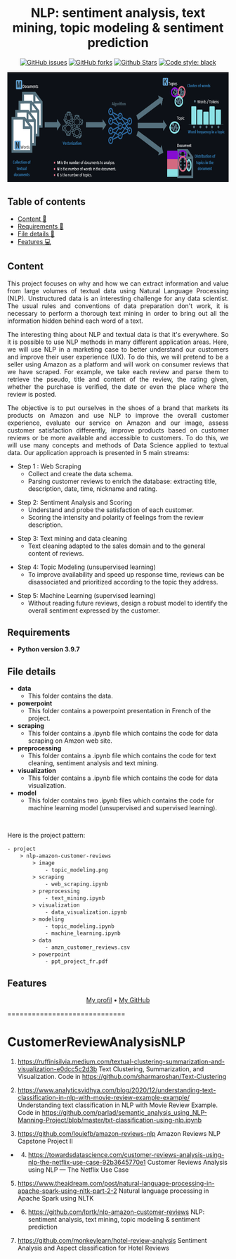 <h1 align="center">NLP: sentiment analysis, text mining, topic modeling & sentiment prediction</h1> 

<p align="center"> 
<a href="https://github.com/lprtk/nlp-amazon-customer-reviews/issues"><img alt="GitHub issues" src="https://img.shields.io/github/issues/lprtk/nlp-amazon-customer-reviews"></a> 
<a href="https://github.com/lprtk/nlp-amazon-customer-reviews/network"><img alt="GitHub forks" src="https://img.shields.io/github/forks/lprtk/nlp-amazon-customer-reviews"></a> 
<a href="https://github.com/lprtk/nlp-amazon-customer-reviews/stargazers"><img alt="Github Stars" src="https://img.shields.io/github/stars/lprtk/nlp-amazon-customer-reviews"></a> 
<a href="https://github.com/lprtk/nlp-amazon-customer-reviews/"><img alt="Code style: black" src="https://img.shields.io/badge/code%20style-black-000000.svg"></a> 
</p> 


<p align="center">
<img alt="MAP_i94 " src="image/topic_modeling.PNG" width="600" height="250">
</p>


## Table of contents 
* [Content :mag_right:](#Content)
* [Requirements :page_with_curl:](#Requirements)
* [File details :open_file_folder:](#File-details)
* [Features :computer:](#Features) 

<a id="section01"></a> 
## Content 

<p align="justify">This project focuses on why and how we can extract information and value from large volumes of textual data using Natural Language Processing (NLP). Unstructured data is an interesting challenge for any data scientist. The usual rules and conventions of data preparation don't work, it is necessary to perform a thorough text mining in order to bring out all the information hidden behind each word of a text.</p> 

<p align="justify">The interesting thing about NLP and textual data is that it's everywhere. So it is possible to use NLP methods in many different application areas. Here, we will use NLP in a marketing case to better understand our customers and improve their user experience (UX). To do this, we will pretend to be a seller using Amazon as a platform and will work on consumer reviews that we have scraped. For example, we take each review and parse them to retrieve the pseudo, title and content of the review, the rating given, whether the purchase is verified, the date or even the place where the review is posted.</p>

<p align="justify">The objective is to put ourselves in the shoes of a brand that markets its products on Amazon and use NLP to improve the overall customer experience, evaluate our service on Amazon and our image, assess customer satisfaction differently, improve products based on customer reviews or be more available and accessible to customers. To do this, we will use many concepts and methods of Data Science applied to textual data. Our application approach is presented in 5 main streams:</p>
<ul>
    <li>
        Step 1 : Web Scraping
        <ul>
            <li>Collect and create the data schema.</li>
            <li>Parsing customer reviews to enrich the database: extracting title, description, date, time, nickname and rating.</li>
        </ul>
    </li>
</ul>
<ul>
    <li>
        Step 2: Sentiment Analysis and Scoring
        <ul>
            <li>Understand and probe the satisfaction of each customer.</li>
            <li>Scoring the intensity and polarity of feelings from the review description.</li>
        </ul>
    </li>
</ul>
<ul>
    <li>
        Step 3: Text mining and data cleaning
        <ul>
            <li>Text cleaning adapted to the sales domain and to the general content of reviews.</li>
        </ul>
    </li>
</ul>
<ul>
    <li>
        Step 4: Topic Modeling (unsupervised learning)
        <ul>
            <li>To improve availability and speed up response time, reviews can be disassociated and prioritized according to the topic they address.</li>
        </ul>
    </li>
</ul>
<ul>
    <li>
        Step 5: Machine Learning (supervised learning)
        <ul>
            <li>Without reading future reviews, design a robust model to identify the overall sentiment expressed by the customer.</li>
        </ul>
    </li>
</ul>

<a id="section02"></a> 
## Requirements
* **Python version 3.9.7** 


<a id="section03"></a> 
## File details
* **data**
  * This folder contains the data.
* **powerpoint**
  * This folder contains a powerpoint presentation in French of the project.
* **scraping**
  * This folder contains a .ipynb file which contains the code for data scraping on Amzon web site.
* **preprocessing**
  * This folder contains a .ipynb file which contains the code for text cleaning, sentiment analysis and text mining.
* **visualization**
  * This folder contains a .ipynb file which contains the code for data visualization.
* **model**
  * This folder contains two .ipynb files which contains the code for machine learning model (unsupervised and supervised learning).

</br> 

Here is the project pattern: 
```
- project 
    > nlp-amazon-customer-reviews
        > image 
            - topic_modeling.png
        > scraping 
            - web_scraping.ipynb
        > preprocessing
            - text_mining.ipynb
        > visualization 
            - data_visualization.ipynb
        > modeling 
            - topic_modeling.ipynb
            - machine_learning.ipynb
        > data 
            - amzn_customer_reviews.csv
        > powerpoint 
            - ppt_project_fr.pdf
```

<a id="section04"></a> 
## Features 
<p align="center"><a href="https://github.com/lprtk/lprtk">My profil</a> • 
<a href="https://github.com/lprtk/lprtk">My GitHub</a></p>

=============================
# CustomerReviewAnalysisNLP

1. https://ruffinisilvia.medium.com/textual-clustering-summarization-and-visualization-e0dcc5c2d3b Text Clustering, Summarization, and Visualization. Code in https://github.com/sharmaroshan/Text-Clustering

2. https://www.analyticsvidhya.com/blog/2020/12/understanding-text-classification-in-nlp-with-movie-review-example-example/ Understanding text classification in NLP with Movie Review Example. Code in https://github.com/parlad/semantic_analysis_using_NLP-Manning-Project/blob/master/txt-classification-using-nlp.ipynb

3. https://github.com/louiefb/amazon-reviews-nlp Amazon Reviews NLP Capstone Project II

* 4. https://towardsdatascience.com/customer-reviews-analysis-using-nlp-the-netflix-use-case-92b3645770e1 Customer Reviews Analysis using NLP — The Netflix Use Case

5. https://www.theaidream.com/post/natural-language-processing-in-apache-spark-using-nltk-part-2-2 Natural language processing in Apache Spark using NLTK

* 6. https://github.com/lprtk/nlp-amazon-customer-reviews NLP: sentiment analysis, text mining, topic modeling & sentiment prediction

7. https://github.com/monkeylearn/hotel-review-analysis Sentiment Analysis and Aspect classification for Hotel Reviews
